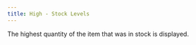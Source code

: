 ```yaml
---
title: High - Stock Levels
---
```



The highest quantity of the item that was in stock is displayed.
